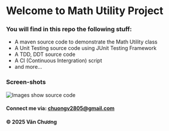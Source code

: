 # Welcome to Math Utility Project

### You will find in this repo the following stuff:

- A maven source code to demonstrate the Math Utility class
- A Unit Testing source code using JUnit Testing Framework
- A TDD, DDT source code
- A CI (Continuous Intergration) script
- and more...

### Screen-shots

![Images show source code](https://github.com/doit-now/mathutil-se1812/blob/main/images/TDD_DDT_JUnit.png)

#### Connect me via: chuongv2805@gmail.com

#### &#169; 2025 Văn Chương
